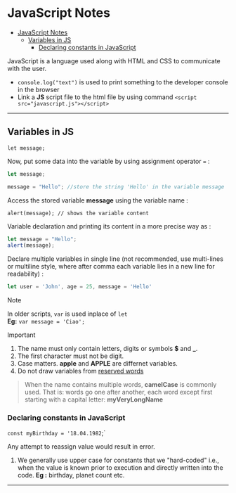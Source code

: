 # JavaScript Notes

- [JavaScript Notes](#javascript-notes)
  - [Variables in JS](#variables-in-js)
    - [Declaring constants in JavaScript](#declaring-constants-in-javascript)


JavaScript is a language used along with HTML and CSS to communicate with the user.

 - `console.log("text")` is used to print something to the developer console in the browser
 - Link a **JS** script file to the html file by using command `<script src="javascript.js"></script>`


--------------------------------------------------


## Variables in JS

`let message;`

Now, put some data into the variable by using assignment operator `=` :

``` js
let message;

message = "Hello"; //store the string 'Hello' in the variable message
```

Access the stored variable **message** using the variable name :

`alert(message); // shows the variable content`

Variable declaration and printing its content in a more precise way as  :

``` js
let message = "Hello";
alert(message);
```

Declare multiple variables in single line (not recommended, use multi-lines or multiline style, where after comma each variable lies in a new line for readability) :

``` js
let user = 'John', age = 25, message = 'Hello'
```

> [!NOTE]
> In older scripts, `var` is used inplace of `let`   
> **Eg:** `var message = 'Ciao';`

> [!IMPORTANT]
>1. The name must only contain letters, digits or symbols **$** and **_**.
>2. The first character must not be digit.
>3. Case matters. **apple** and **APPLE** are differnet variables.
>4. Do not draw variables from [reserved words](https://developer.mozilla.org/en-US/docs/Web/JavaScript/Reference/Lexical_grammar#reserved_words)

> When the name contains multiple words, <b>camelCase</b> is commonly used. That is: words go one after another, each word except first starting with a capital letter: **myVeryLongName**


### Declaring constants in JavaScript

`const myBirthday = '18.04.1982`;`

Any attempt to reassign value would result in error.

1. We generally use upper case for constants that we "hard-coded" i.e.,  when the value is known prior to execution and directly written into the code.
**Eg :** birthday, planet count etc.

-----------------------------------------------